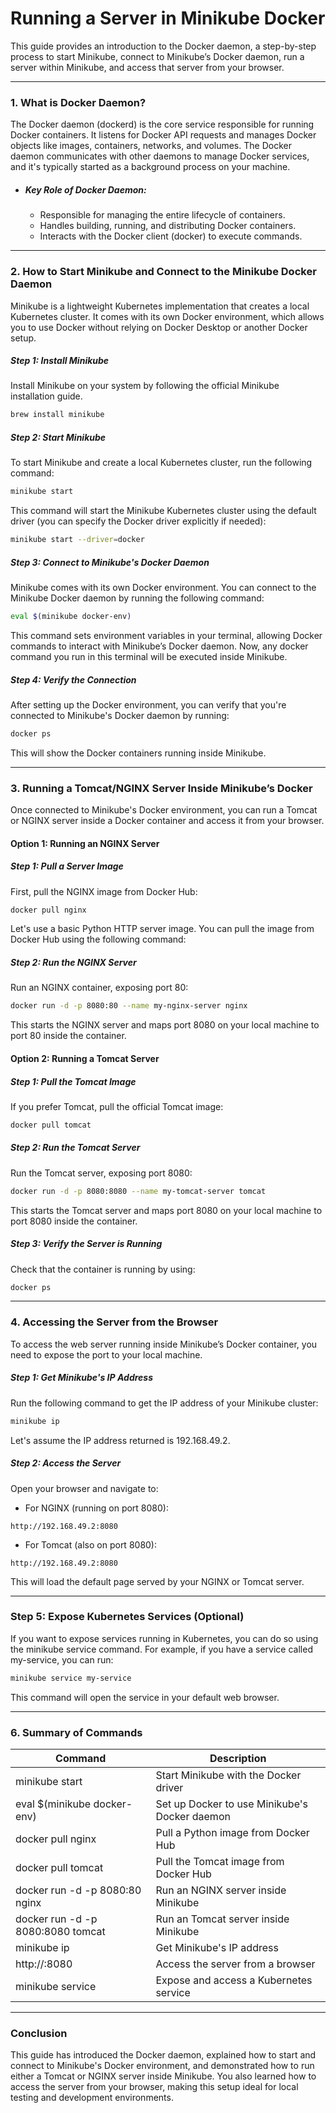 # Running a Server in Minikube Docker
This guide provides an introduction to the Docker daemon, a step-by-step process to start Minikube, connect to Minikube’s Docker daemon, run a server within Minikube, and access that server from your browser.

---

### 1. What is Docker Daemon?
The Docker daemon (dockerd) is the core service responsible for running Docker containers. It listens for Docker API requests and manages Docker objects like images, containers, networks, and volumes. The Docker daemon communicates with other daemons to manage Docker services, and it's typically started as a background process on your machine.
- ##### Key Role of Docker Daemon:
    - Responsible for managing the entire lifecycle of containers.
    - Handles building, running, and distributing Docker containers.
    - Interacts with the Docker client (docker) to execute commands.
---

### 2. How to Start Minikube and Connect to the Minikube Docker Daemon
Minikube is a lightweight Kubernetes implementation that creates a local Kubernetes cluster. It comes with its own Docker environment, which allows you to use Docker without relying on Docker Desktop or another Docker setup.

##### Step 1: Install Minikube
Install Minikube on your system by following the official Minikube installation guide.
```bash
brew install minikube
```
##### Step 2: Start Minikube
To start Minikube and create a local Kubernetes cluster, run the following command:
```bash
minikube start
```
This command will start the Minikube Kubernetes cluster using the default driver (you can specify the Docker driver explicitly if needed):
```bash
minikube start --driver=docker
```

##### Step 3: Connect to Minikube's Docker Daemon
Minikube comes with its own Docker environment. You can connect to the Minikube Docker daemon by running the following command:

```bash
eval $(minikube docker-env)
```
This command sets environment variables in your terminal, allowing Docker commands to interact with Minikube’s Docker daemon. Now, any docker command you run in this terminal will be executed inside Minikube.

##### Step 4: Verify the Connection
After setting up the Docker environment, you can verify that you're connected to Minikube's Docker daemon by running:
```bash
docker ps
```
This will show the Docker containers running inside Minikube.

----

### 3. Running a Tomcat/NGINX Server Inside Minikube’s Docker
Once connected to Minikube's Docker environment, you can run a Tomcat or NGINX server inside a Docker container and access it from your browser.

#### Option 1: Running an NGINX Server
##### Step 1: Pull a Server Image
First, pull the NGINX image from Docker Hub:
```bash
docker pull nginx
```
Let's use a basic Python HTTP server image. You can pull the image from Docker Hub using the following command:
##### Step 2: Run the NGINX Server
Run an NGINX container, exposing port 80:
```bash
docker run -d -p 8080:80 --name my-nginx-server nginx
```
This starts the NGINX server and maps port 8080 on your local machine to port 80 inside the container.

#### Option 2: Running a Tomcat Server
##### Step 1: Pull the Tomcat Image
If you prefer Tomcat, pull the official Tomcat image:
```bash
docker pull tomcat
```

##### Step 2: Run the Tomcat Server
Run the Tomcat server, exposing port 8080:
```bash
docker run -d -p 8080:8080 --name my-tomcat-server tomcat
```
This starts the Tomcat server and maps port 8080 on your local machine to port 8080 inside the container.

##### Step 3: Verify the Server is Running
Check that the container is running by using:
```bash
docker ps
```
----

### 4. Accessing the Server from the Browser
To access the web server running inside Minikube’s Docker container, you need to expose the port to your local machine.

##### Step 1: Get Minikube's IP Address
Run the following command to get the IP address of your Minikube cluster:
```bash
minikube ip
```
Let's assume the IP address returned is 192.168.49.2.

##### Step 2: Access the Server
Open your browser and navigate to:
- For NGINX (running on port 8080):
```
http://192.168.49.2:8080
```

- For Tomcat (also on port 8080):
```
http://192.168.49.2:8080
```
This will load the default page served by your NGINX or Tomcat server.

---

### Step 5: Expose Kubernetes Services (Optional)
If you want to expose services running in Kubernetes, you can do so using the minikube service command. For example, if you have a service called my-service, you can run:
```bash
minikube service my-service
```
This command will open the service in your default web browser.

--- 

### 6. Summary of Commands
| Command | Description |
| ------- | ----------- |
| minikube start |	Start Minikube with the Docker driver |
| eval $(minikube docker-env) | Set up Docker to use Minikube's Docker daemon |
| docker pull nginx | Pull a Python image from Docker Hub |
| docker pull tomcat | Pull the Tomcat image from Docker Hub |
| docker run -d -p 8080:80 nginx | Run an NGINX server inside Minikube |
| docker run -d -p 8080:8080 tomcat | Run an Tomcat server inside Minikube |
| minikube ip | Get Minikube's IP address |
| http://<minikube-ip>:8080 | Access the server from a browser |
| minikube service <service-name> | Expose and access a Kubernetes service |

---

### Conclusion
This guide has introduced the Docker daemon, explained how to start and connect to Minikube's Docker environment, and demonstrated how to run either a Tomcat or NGINX server inside Minikube. You also learned how to access the server from your browser, making this setup ideal for local testing and development environments.